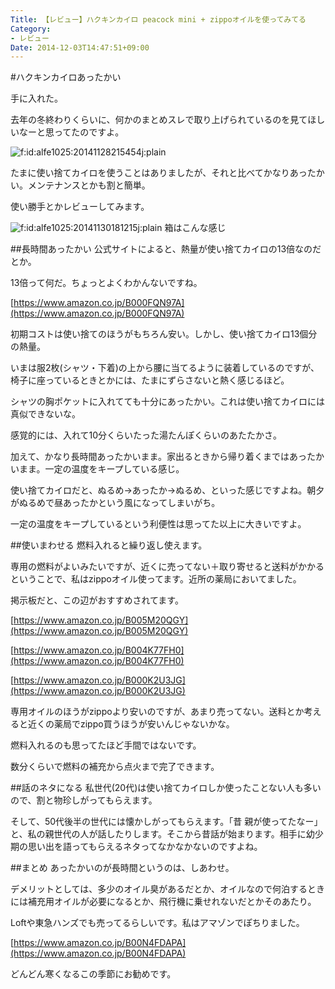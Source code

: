 ```yaml
---
Title: 【レビュー】ハクキンカイロ peacock mini + zippoオイルを使ってみてる
Category:
- レビュー
Date: 2014-12-03T14:47:51+09:00
---
```


#ハクキンカイロあったかい

手に入れた。

去年の冬終わりくらいに、何かのまとめスレで取り上げられているのを見てほしいなーと思ってたのですよ。


<span ><img src="https://cdn-ak.f.st-hatena.com/images/fotolife/a/alfe1025/20141128/20141128215454.jpg" alt="f:id:alfe1025:20141128215454j:plain" title="f:id:alfe1025:20141128215454j:plain" class="hatena-fotolife" itemprop="image"></span>


たまに使い捨てカイロを使うことはありましたが、それと比べてかなりあったかい。メンテナンスとかも割と簡単。

使い勝手とかレビューしてみます。


<!-- more -->


<span ><img src="https://cdn-ak.f.st-hatena.com/images/fotolife/a/alfe1025/20141130/20141130181215.jpg" alt="f:id:alfe1025:20141130181215j:plain" title="f:id:alfe1025:20141130181215j:plain" class="hatena-fotolife" itemprop="image"></span>
箱はこんな感じ

##長時間あったかい
公式サイトによると、熱量が使い捨てカイロの13倍なのだとか。

13倍って何だ。ちょっとよくわかんないですね。

[https://www.amazon.co.jp/B000FQN97A](https://www.amazon.co.jp/B000FQN97A)

初期コストは使い捨てのほうがもちろん安い。しかし、使い捨てカイロ13個分の熱量。

いまは服2枚(シャツ・下着)の上から腰に当てるように装着しているのですが、椅子に座っているときとかには、たまにずらさないと熱く感じるほど。

シャツの胸ポケットに入れてても十分にあったかい。これは使い捨てカイロには真似できないな。


感覚的には、入れて10分くらいたった湯たんぽくらいのあたたかさ。

加えて、かなり長時間あったかいまま。家出るときから帰り着くまではあったかいまま。一定の温度をキープしている感じ。

使い捨てカイロだと、ぬるめ→あったか→ぬるめ、といった感じですよね。朝夕がぬるめで昼あったかという風になってしまいがち。

一定の温度をキープしているという利便性は思ってた以上に大きいですよ。

##使いまわせる
燃料入れると繰り返し使えます。

専用の燃料がよいみたいですが、近くに売ってない＋取り寄せると送料がかかる ということで、私はzippoオイル使ってます。近所の薬局においてました。

掲示板だと、この辺がおすすめされてます。

[https://www.amazon.co.jp/B005M20QGY](https://www.amazon.co.jp/B005M20QGY)


[https://www.amazon.co.jp/B004K77FH0](https://www.amazon.co.jp/B004K77FH0)


[https://www.amazon.co.jp/B000K2U3JG](https://www.amazon.co.jp/B000K2U3JG)


専用オイルのほうがzippoより安いのですが、あまり売ってない。送料とか考えると近くの薬局でzippo買うほうが安いんじゃないかな。

燃料入れるのも思ってたほど手間ではないです。

数分くらいで燃料の補充から点火まで完了できます。


##話のネタになる
私世代(20代)は使い捨てカイロしか使ったことない人も多いので、割と物珍しがってもらえます。

そして、50代後半の世代には懐かしがってもらえます。「昔 親が使ってたなー」と、私の親世代の人が話したりします。そこから昔話が始まります。相手に幼少期の思い出を語ってもらえるネタってなかなかないのですよね。


##まとめ
あったかいのが長時間というのは、しあわせ。

デメリットとしては、多少のオイル臭があるだとか、オイルなので何泊するときには補充用オイルが必要になるとか、飛行機に乗せれないだとかそのあたり。

Loftや東急ハンズでも売ってるらしいです。私はアマゾンでぽちりました。


[https://www.amazon.co.jp/B00N4FDAPA](https://www.amazon.co.jp/B00N4FDAPA)





どんどん寒くなるこの季節にお勧めです。
